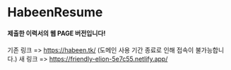 # HabeenResume
#### 제출한 이력서의 웹 PAGE 버전입니다!

기존 링크 => https://habeen.tk/ (도메인 사용 기간 종료로 인해 접속이 불가능합니다.)
새 링크 => https://friendly-elion-5e7c55.netlify.app/

